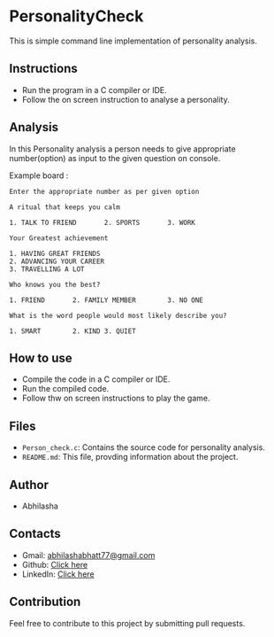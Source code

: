 # PersonalityCheck

This is simple command line implementation of personality analysis.

  ## Instructions
  
- Run the program in a C compiler or IDE.
- Follow the on screen instruction to analyse a personality.

## Analysis
  
  In this Personality analysis a person needs to give appropriate number(option) as 
  input to the given question on console.

      
Example board :
  ```[bash]
  Enter the appropriate number as per given option

  A ritual that keeps you calm

  1. TALK TO FRIEND       2. SPORTS       3. WORK

Your Greatest achievement

1. HAVING GREAT FRIENDS  
2. ADVANCING YOUR CAREER 
3. TRAVELLING A LOT

Who knows you the best?

1. FRIEND       2. FAMILY MEMBER        3. NO ONE

What is the word people would most likely describe you?

1. SMART        2. KIND 3. QUIET

```
## How to use

- Compile the code in a C compiler or IDE.
- Run the compiled code.
- Follow thw on screen instructions to play the game.

## Files

- `Person_check.c`: Contains the source code for personality analysis.
- `README.md`: This file, provding information about the project.

## Author

- Abhilasha
  
## Contacts

- Gmail: abhilashabhatt77@gmail.com
- Github: [Click here](https://github.com/Abhilasha-Bhatt)
- LinkedIn: [Click here](https://www.linkedin.com/in/abhilasha-bhatt3)

## Contribution

Feel free to contribute to this project by submitting pull requests.

